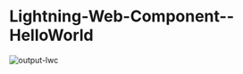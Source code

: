 # Lightning-Web-Component--HelloWorld


![output-lwc](https://user-images.githubusercontent.com/45479710/121646937-77097f80-cab3-11eb-925a-eaccac7e6dac.PNG)
